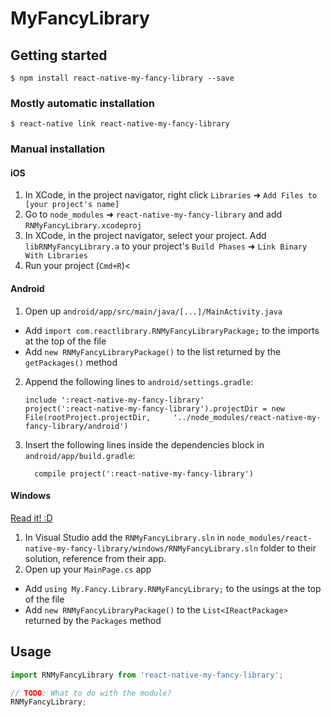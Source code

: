 
# MyFancyLibrary

## Getting started

`$ npm install react-native-my-fancy-library --save`

### Mostly automatic installation

`$ react-native link react-native-my-fancy-library`

### Manual installation


#### iOS

1. In XCode, in the project navigator, right click `Libraries` ➜ `Add Files to [your project's name]`
2. Go to `node_modules` ➜ `react-native-my-fancy-library` and add `RNMyFancyLibrary.xcodeproj`
3. In XCode, in the project navigator, select your project. Add `libRNMyFancyLibrary.a` to your project's `Build Phases` ➜ `Link Binary With Libraries`
4. Run your project (`Cmd+R`)<

#### Android

1. Open up `android/app/src/main/java/[...]/MainActivity.java`
  - Add `import com.reactlibrary.RNMyFancyLibraryPackage;` to the imports at the top of the file
  - Add `new RNMyFancyLibraryPackage()` to the list returned by the `getPackages()` method
2. Append the following lines to `android/settings.gradle`:
  	```
  	include ':react-native-my-fancy-library'
  	project(':react-native-my-fancy-library').projectDir = new File(rootProject.projectDir, 	'../node_modules/react-native-my-fancy-library/android')
  	```
3. Insert the following lines inside the dependencies block in `android/app/build.gradle`:
  	```
      compile project(':react-native-my-fancy-library')
  	```

#### Windows
[Read it! :D](https://github.com/ReactWindows/react-native)

1. In Visual Studio add the `RNMyFancyLibrary.sln` in `node_modules/react-native-my-fancy-library/windows/RNMyFancyLibrary.sln` folder to their solution, reference from their app.
2. Open up your `MainPage.cs` app
  - Add `using My.Fancy.Library.RNMyFancyLibrary;` to the usings at the top of the file
  - Add `new RNMyFancyLibraryPackage()` to the `List<IReactPackage>` returned by the `Packages` method


## Usage
```javascript
import RNMyFancyLibrary from 'react-native-my-fancy-library';

// TODO: What to do with the module?
RNMyFancyLibrary;
```
  
